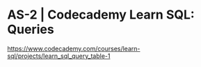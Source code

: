 # AS-2 | Codecademy Learn SQL: Queries

https://www.codecademy.com/courses/learn-sql/projects/learn_sql_query_table-1
